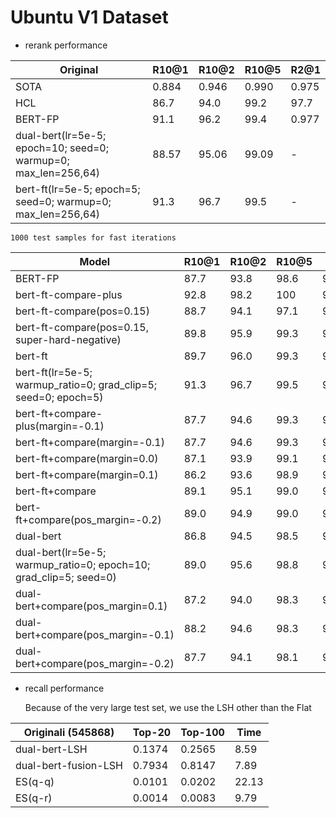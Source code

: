# Ubuntu V1 Dataset

* rerank performance

| Original       | R10@1 | R10@2 | R10@5 | R2@1   |
| -------------- | ----- | ----- | ----- | ------ |
| SOTA           | 0.884 | 0.946 | 0.990 | 0.975  |
| HCL            | 86.7 | 94.0 | 99.2 | 97.7  |
| BERT-FP        | 91.1  | 96.2  | 99.4  | 0.977  |
| dual-bert(lr=5e-5; epoch=10; seed=0; warmup=0; max_len=256,64) | 88.57 | 95.06 | 99.09 | - |
| bert-ft(lr=5e-5; epoch=5; seed=0; warmup=0; max_len=256,64) | 91.3 | 96.7 | 99.5 | - |

    1000 test samples for fast iterations

| Model             | R10@1 | R10@2 | R10@5 | MRR    |
| ----------------- | ----- | ----- | ----- | ------ |
| BERT-FP           | 87.7  | 93.8  | 98.6  | 92.31  |
| bert-ft-compare-plus   | 92.8  | 98.2  | 100  | 96.07  |
| bert-ft-compare(pos=0.15)   | 88.7  | 94.1  | 97.1  | 92.69  |
| bert-ft-compare(pos=0.15, super-hard-negative)   | 89.8  | 95.9  | 99.3  | 93.91  |
| bert-ft           | 89.7  | 96.0  | 99.3  | 93.92  |
| bert-ft(lr=5e-5; warmup_ratio=0; grad_clip=5; seed=0; epoch=5)  | 91.3 | 96.7  | 99.5  | 94.85  |
| bert-ft+compare-plus(margin=-0.1)   | 87.7  | 94.6  | 99.3  | 92.63  |
| bert-ft+compare(margin=-0.1)   | 87.7  | 94.6  | 99.3  | 92.63  |
| bert-ft+compare(margin=0.0)   | 87.1  | 93.9  | 99.1  | 92.14  |
| bert-ft+compare(margin=0.1)   | 86.2  | 93.6  | 98.9  | 91.59  |
| bert-ft+compare   | 89.1  | 95.1  | 99.0  | 93.38  |
| bert-ft+compare(pos_margin=-0.2)   | 89.0  | 94.9  | 99.0  | 93.3  |
| dual-bert         | 86.8  | 94.5  | 98.5  | 91.98  |
| dual-bert(lr=5e-5; warmup_ratio=0; epoch=10; grad_clip=5; seed=0)  | 89.0 | 95.6  | 98.8  | 94.41  |
| dual-bert+compare(pos_margin=0.1) | 87.2  | 94.0  | 98.3  | 92.1  |
| dual-bert+compare(pos_margin=-0.1) | 88.2  | 94.6  | 98.3  | 92.72  |
| dual-bert+compare(pos_margin=-0.2) | 87.7  | 94.1  | 98.1  | 92.33  |

* recall performance

    Because of the very large test set, we use the LSH other than the Flat

| Originali (545868)       | Top-20 | Top-100 | Time |
| -------------- | ----- | ----- | ------ |
| dual-bert-LSH | 0.1374 | 0.2565 | 8.59  |
| dual-bert-fusion-LSH | 0.7934 | 0.8147 | 7.89  |
| ES(q-q) | 0.0101 | 0.0202 | 22.13 |
| ES(q-r) | 0.0014 | 0.0083 | 9.79 |
